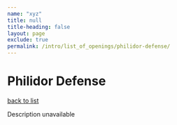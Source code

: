 ```yaml
---
name: "xyz"
title: null
title-heading: false
layout: page
exclude: true
permalink: /intro/list_of_openings/philidor-defense/
---
```


# Philidor Defense

[back to list](../../list_of_openings)

Description unavailable
